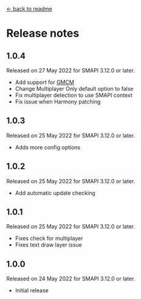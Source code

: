[← back to readme](README.md)

# Release notes

## 1.0.4
Released on 27 May 2022 for SMAPI 3.12.0 or later.

- Add support for [GMCM](https://www.nexusmods.com/stardewvalley/mods/5098)
- Change Multiplayer Only default option to false
- Fix multiplayer detection to use SMAPI context
- Fix issue when Harmony patching

## 1.0.3
Released on 25 May 2022 for SMAPI 3.12.0 or later.

- Adds more config options

## 1.0.2
Released on 25 May 2022 for SMAPI 3.12.0 or later.

- Add automatic update checking

## 1.0.1
Released on 25 May 2022 for SMAPI 3.12.0 or later.

- Fixes check for multiplayer
- Fixes text draw layer issue

## 1.0.0
Released on 24 May 2022 for SMAPI 3.12.0 or later.

- Initial release